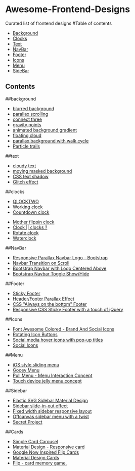 # Awesome-Frontend-Designs
Curated list of frontend designs
#Table of contents
- [Background](#background)
- [Clocks](#clocks)
- [Text](#text)
- [NavBar](#NavBar)
- [Footer](#Footer)
- [Icons](#Icons)
- [Menu](#Menu)
- [SideBar](#SideBar)

Contents
--------
##background

* [blurred background](http://codepen.io/ariona/pen/geFIK)
* [parallax  scrolling](http://codepen.io/skeurentjes/pen/wvpus)
* [connect three](http://codepen.io/MarcoGuglielmelli/pen/lLCxy)
* [gravity points](http://codepen.io/akm2/pen/rHIsa)
* [animated background gradient](http://codepen.io/quasimondo/pen/lDdrF)
* [floating cloud](http://codepen.io/shshaw/pen/DxJka)
* [parallax background with walk cycle](http://codepen.io/rachelnabors/pen/AvGhp)
* [Particle trails](http://codepen.io/Jeremboo/pen/ENVaMY)

##text

* [cloudy text](http://codepen.io/rachsmith/pen/LEyLON)
* [moving masked background](http://codepen.io/dghez/pen/ItxKE)
* [CSS text shadow](http://codepen.io/tommymcdonald/pen/Iunzp)
* [Glitch effect](http://codepen.io/anatravas/pen/mOyNWR)

##clocks

- [QLOCKTWO](http://codepen.io/FWeinb/pen/oyACz)
- [Working clock](http://codepen.io/iliadraznin/pen/JcqbE)
- [Countdown clock](http://codepen.io/ademilter/pen/czIGo)
* [Mother flippin clock](http://codepen.io/rikschennink/pen/lyuaf)
* [Clock || clocks ? ](http://codepen.io/ImagineAlex/pen/NAEvNd)
* [Rotate clock](http://codepen.io/DawidKrajewski/pen/dPpMXN)
* [Waterclock](http://codepen.io/akhil_001/pen/RGmqZB)

##NavBar

- [Responsive Parallax Navbar Logo - Bootstrap](http://codepen.io/Designmite/pen/GwdBm)
- [Navbar Transition on Scroll](http://codepen.io/simonswiss/pen/zrQNmK)
- [Bootstrap Navbar with Logo Centered Above](http://codepen.io/davidcochran/pen/Dihnl)
- [Bootstrap Navbar Toggle Show/Hide](http://codepen.io/norcal82/pen/ahegw)

##Footer

- [Sticky Footer](http://codepen.io/chriscoyier/pen/uwJjr)
- [Header/Footer Parallax Effect](http://codepen.io/hudsonmarinho/pen/FHGeK)
- [CSS "Always on the bottom" Footer](http://codepen.io/cbracco/pen/zekgx)
- [Responsive CSS Sticky Footer with a touch of jQuery](http://codepen.io/imohkay/pen/htpzf)

##Icons

- [Font Awesome Colored - Brand And Social Icons](http://codepen.io/ameyraut/pen/yfzog)
- [Rotating Icon Buttons](http://codepen.io/colewaldrip/pen/bdZVGd)
- [Social media hover icons with pop-up titles](http://codepen.io/kieranfivestars/pen/gbOWbM)
- [Social Icons](http://codepen.io/miroot/pen/vdtse)

##Menu

- [iOS style sliding menu](http://codepen.io/jasonhowmans/pen/dykhL)
- [Gooey Menu](http://codepen.io/lbebber/pen/LELBEo)
- [Pull Menu - Menu Interaction Concept](http://codepen.io/fbrz/pen/bNdMwZ)
- [Touch device jelly menu concept](http://codepen.io/sol0mka/pen/Jsyxq)

##Sidebar

- [Elastic SVG Sidebar Material Design](http://codepen.io/suez/pen/emjwvP)
- [Sidebar slide-in-out effect](http://codepen.io/marijoha/pen/PNjZyW)
- [Fixed width sidebar responsive layout](http://codepen.io/kanishkkunal/pen/MYKmbe)
- [Offcanvas sidebar menu with a twist](http://codepen.io/devilishalchemist/pen/LERvpM)
- [Secret Project](http://codepen.io/khadkamhn/pen/BNwxEa)

##Cards

- [Simple Card Carousel](http://codepen.io/andytran/pen/EPQZYW)
- [Material Design - Responsive card](http://codepen.io/marlenesco/pen/NqOozj)
- [Google Now Inspired Flip Cards](http://codepen.io/ettrics/pen/zxMPWj)
- [Material Design Cards](http://codepen.io/MattiaAstorino/pen/VYWxXy)
- [Flip - card memory game.](http://codepen.io/zerospree/pen/bNWbvW)

